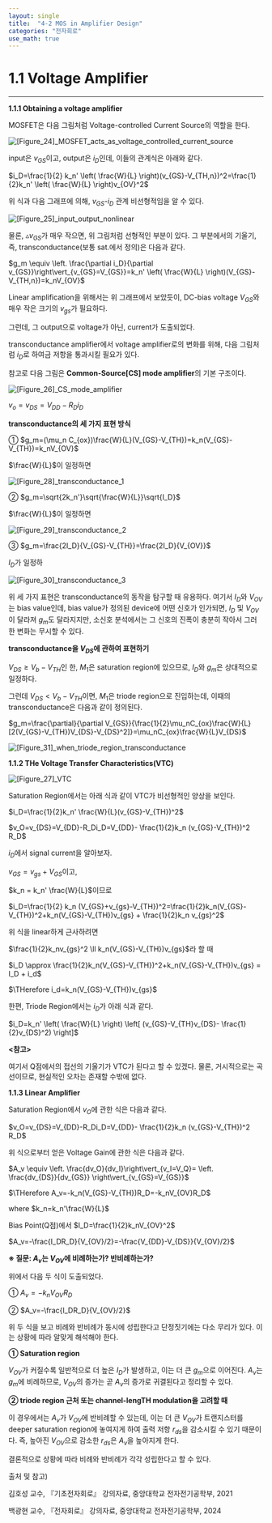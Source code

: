 ```yaml
---
layout: single
title:  "4-2 MOS in Amplifier Design"
categories: "전자회로"
use_math: true
---
```


# 1.1 Voltage Amplifier

****

**1.1.1 Obtaining a voltage amplifier**

MOSFET은 다음 그림처럼 Voltage-controlled Current Source의 역할을 한다.

![[Figure_24]_MOSFET_acts_as_voltage_controlled_current_source]({{site.url}}/images/2024-04-11-first/[Figure_24]_MOSFET_acts_as_voltage_controlled_current_source.jpg)

input은 $v_{GS}$이고, output은 $i_D$인데, 이들의 관계식은 아래와 같다.

$i_D=\frac{1}{2} k_n' \left( \frac{W}{L} \right)(v_{GS}-V_{TH,n})^2=\frac{1}{2}k_n' \left( \frac{W}{L} \right)v_{OV}^2$

위 식과 다음 그래프에 의해, $v_{GS}$-$i_D$ 관계 비선형적임을 알 수 있다.

![[Figure_25]_input_output_nonlinear]({{site.url}}/images/2024-04-11-first/[Figure_25]_input_output_nonlinear.jpg)

물론, $\vartriangle v_{GS}$가 매우 작으면, 위 그림처럼 선형적인 부분이 있다. 그 부분에서의 기울기, 즉, transconductance(보통 sat.에서 정의)은 다음과 같다.

$g_m \equiv \left. \frac{\partial i_D}{\partial v_{GS}}\right\vert_{v_{GS}=V_{GS}}=k_n' \left( \frac{W}{L} \right)(V_{GS}-V_{TH,n})=k_nV_{OV}$

Linear amplification을 위해서는 위 그래프에서 보았듯이, DC-bias voltage $V_{GS}$와 매우 작은 크기의 $v_{gs}$가 필요하다. 

그런데, 그 output으로 voltage가 아닌, current가 도출되었다.

transconductance amplifier에서 voltage amplifier로의 변화를 위해, 다음 그림처럼 $i_D$로 하여금 저항을 통과시킬 필요가 있다.

참고로 다음 그림은 **Common-Source[CS] mode amplifier**의 기본 구조이다.

![[Figure_26]_CS_mode_amplifier]({{site.url}}/images/2024-04-11-first/[Figure_26]_CS_mode_amplifier.jpg)

$v_o=v_{DS}=V_{DD}-R_Di_D$



**transconductance의 세 가지 표현 방식**

① $g_m=(\mu_n C_{ox})\frac{W}{L}(V_{GS}-V_{TH})=k_n(V_{GS}-V_{TH})=k_nV_{OV}$

$\frac{W}{L}$이 일정하면

![[Figure_28]_transconductance_1]({{site.url}}/images/2024-04-11-first/[Figure_28]_transconductance_1.jpg)

② $g_m=\sqrt{2k_n'}\sqrt{\frac{W}{L}}\sqrt{I_D}$

$\frac{W}{L}$이 일정하면

![[Figure_29]_transconductance_2]({{site.url}}/images/2024-04-11-first/[Figure_29]_transconductance_2.jpg)

③ $g_m=\frac{2I_D}{V_{GS}-V_{TH}}=\frac{2I_D}{V_{OV}}$

$I_D$가 일정하

![[Figure_30]_transconductance_3]({{site.url}}/images/2024-04-11-first/[Figure_30]_transconductance_3.jpg)

위 세 가지 표현은 transconductance의 동작을 탐구할 때 유용하다. 여기서 $I_D$와 $V_{OV}$는 bias value인데, bias value가 정의된 device에 어떤 신호가 인가되면, $I_D$ 및 $V_{OV}$이 달라져 $g_m$도 달라지지만, 소신호 분석에서는 그 신호의 진폭이 충분히 작아서 그러한 변화는 무시할 수 있다.



**transconductance을 $V_{DS}$에 관하여 표현하기**

$V_{DS} \ge V_b-V_{TH}$인 한, $M_1$은 saturation region에 있으므로, $I_D$와 $g_m$은 상대적으로 일정하다.

그런데 $V_{DS}<V_b-V_{TH}$이면, $M_1$은 triode region으로 진입하는데, 이때의 transconductance은 다음과 같이 정의된다.

$g_m=\frac{\partial}{\partial V_{GS}}{\frac{1}{2}\mu_nC_{ox}\frac{W}{L}[2(V_{GS}-V_{TH})V_{DS}-V_{DS}^2]}=\mu_nC_{ox}\frac{W}{L}V_{DS}$

![[Figure_31]_when_triode_region_transconductance]({{site.url}}/images/2024-04-11-first/[Figure_31]_when_triode_region_transconductance.jpg)

**1.1.2 THe Voltage Transfer Characteristics(VTC)**

![[Figure_27]_VTC]({{site.url}}/images/2024-04-11-first/[Figure_27]_VTC.jpg)

Saturation Region에서는 아래 식과 같이 VTC가 비선형적인 양상을 보인다.

$i_D=\frac{1}{2}k_n' \frac{W}{L}(v_{GS}-V_{TH})^2$

$v_O=v_{DS}=V_{DD}-R_Di_D=V_{DD}- \frac{1}{2}k_n (v_{GS}-V_{TH})^2 R_D$

$i_D$에서 signal current을 알아보자.

$v_{GS}=v_{gs}+V_{GS}$이고,

$k_n = k_n' \frac{W}{L}$이므로

$i_D=\frac{1}{2} k_n (V_{GS}+v_{gs}-V_{TH})^2=\frac{1}{2}k_n(V_{GS}-V_{TH})^2+k_n(V_{GS}-V_{TH})v_{gs} + \frac{1}{2}k_n v_{gs}^2$

위 식을 linear하게 근사하려면

$\frac{1}{2}k_nv_{gs}^2 \ll k_n(V_{GS}-V_{TH})v_{gs}$라 할 때

$i_D \approx \frac{1}{2}k_n(V_{GS}-V_{TH})^2+k_n(V_{GS}-V_{TH})v_{gs} = I_D + i_d$

$\THerefore i_d=k_n(V_{GS}-V_{TH})v_{gs}$

한편, Triode Region에서는 $i_D$가 아래 식과 같다.

$i_D=k_n' \left( \frac{W}{L} \right) \left[ (v_{GS}-V_{TH}v_{DS}- \frac{1}{2}v_{DS}^2) \right]$

**<참고>**

여기서 Q점에서의 접선의 기울기가 VTC가 된다고 할 수 있겠다. 물론, 거시적으로는 곡선이므로, 현실적인 오차는 존재할 수밖에 없다.

**1.1.3 Linear Amplifier**

Saturation Region에서 $v_O$에 관한 식은 다음과 같다.

$v_O=v_{DS}=V_{DD}-R_Di_D=V_{DD}- \frac{1}{2}k_n (v_{GS}-V_{TH})^2 R_D$

위 식으로부터 얻은 Voltage Gain에 관한 식은 다음과 같다.

$A_v \equiv \left. \frac{dv_O}{dv_I}\right\vert_{v_I=V_Q}= \left. \frac{dv_{DS}}{dv_{GS}} \right\vert_{v_{GS}=V_{GS}}$

$\THerefore A_v=-k_n(V_{GS}-V_{TH})R_D=-k_nV_{OV}R_D$

where $k_n=k_n'\frac{W}{L}$

Bias Point(Q점)에서 $I_D=\frac{1}{2}k_nV_{OV}^2$

$A_v=-\frac{I_DR_D}{V_{OV}/2}=-\frac{V_{DD}-V_{DS}}{V_{OV}/2}$

**※ 질문: $A_v$는 $V_{OV}$에 비례하는가? 반비례하는가?**

위에서 다음 두 식이 도출되었다.

① $A_v=-k_nV_{OV}R_D$

② $A_v=-\frac{I_DR_D}{V_{OV}/2}$

위 두 식을 보고 비례와 반비례가 동시에 성립한다고 단정짓기에는 다소 무리가 있다. 이는 상황에 따라 알맞게 해석해야 한다.

**① Saturation region**

$V_{OV}$가 커질수록 일반적으로 더 높은 $I_D$가 발생하고, 이는 더 큰 $g_m$으로 이어진다. $A_v$는 $g_m$에 비례하므로, $V_{OV}$의 증가는 곧 $A_v$의 증가로 귀결된다고 정리할 수 있다.

**② triode region 근처 또는 channel-lengTH modulation을 고려할 때**

이 경우에서는 $A_v$가 $V_{OV}$에 반비례할 수 있는데, 이는 더 큰 $V_{OV}$가 트랜지스터를 deeper saturation region에 놓여지게 하여 출력 저항 $r_{ds}$을 감소시킬 수 있기 때문이다. 즉, 높아진 $V_{OV}$으로 감소한 $r_{ds}$은 $A_v$을 높아지게 한다.

결론적으로 상황에 따라 비례와 반비례가 각각 성립한다고 할 수 있다.

출처 및 참고)

김호성 교수, 『기초전자회로』 강의자료, 중앙대학교 전자전기공학부, 2021

백광현 교수, 『전자회로』 강의자료, 중앙대학교 전자전기공학부, 2024